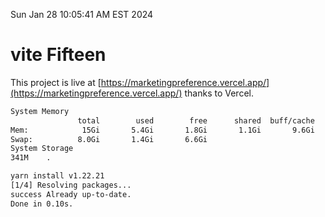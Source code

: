 Sun Jan 28 10:05:41 AM EST 2024

# vite Fifteen


This project is live at [https://marketingpreference.vercel.app/](https://marketingpreference.vercel.app/) thanks to Vercel.

```bash
System Memory
               total        used        free      shared  buff/cache   available
Mem:            15Gi       5.4Gi       1.8Gi       1.1Gi       9.6Gi       9.9Gi
Swap:          8.0Gi       1.4Gi       6.6Gi
System Storage
341M	.
```
```bash
yarn install v1.22.21
[1/4] Resolving packages...
success Already up-to-date.
Done in 0.10s.
```
```bash
